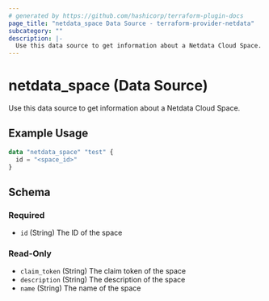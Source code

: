 ```yaml
---
# generated by https://github.com/hashicorp/terraform-plugin-docs
page_title: "netdata_space Data Source - terraform-provider-netdata"
subcategory: ""
description: |-
  Use this data source to get information about a Netdata Cloud Space.
---
```


# netdata_space (Data Source)

Use this data source to get information about a Netdata Cloud Space.

## Example Usage

```terraform
data "netdata_space" "test" {
  id = "<space_id>"
}
```

<!-- schema generated by tfplugindocs -->
## Schema

### Required

- `id` (String) The ID of the space

### Read-Only

- `claim_token` (String) The claim token of the space
- `description` (String) The description of the space
- `name` (String) The name of the space
